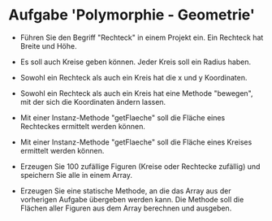 # Aufgabe 'Polymorphie - Geometrie'

- Führen Sie den Begriff "Rechteck" in einem Projekt ein. Ein Rechteck hat Breite und Höhe.


- Es soll auch Kreise geben können. Jeder Kreis soll ein Radius haben. 

 
- Sowohl ein Rechteck als auch ein Kreis hat die x und y Koordinaten.


- Sowohl ein Rechteck als auch ein Kreis hat eine Methode "bewegen", mit der sich die Koordinaten ändern lassen.


- Mit einer Instanz-Methode "getFlaeche" soll die Fläche eines Rechteckes ermittelt werden können.

 
- Mit einer Instanz-Methode "getFlaeche" soll die Fläche eines Kreises ermittelt werden können.

 
- Erzeugen Sie 100 zufällige Figuren (Kreise oder Rechtecke zufällig) und speichern Sie alle in einem Array.

 
- Erzeugen Sie eine statische Methode, an die das Array aus der vorherigen Aufgabe übergeben werden kann. Die Methode soll die Flächen aller Figuren aus dem Array berechnen und ausgeben.
